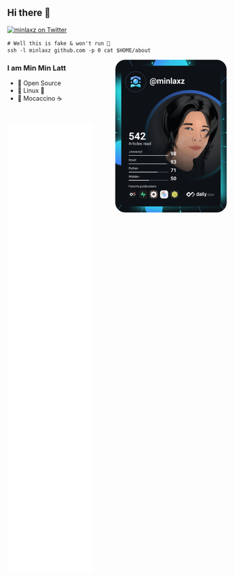 ## Hi there 👋

<div align="left">
<a href="https://twitter.com/minlaxz" target="_blank" rel="noreferrer noopener">
    <img
      src="https://img.shields.io/twitter/follow/minlaxz?label=Twitter&logo=twitter&style=flat-square&color=1da1f2&logoColor=ffffff"
      alt="minlaxz on Twitter"
    />
  </a>
  
```shell
# Well this is fake & won't run 👻
ssh -l minlaxz github.com -p 0 cat $HOME/about
```
  
</div>

<a href="https://api.daily.dev/get?r=minlaxz" target="_blank" rel="noreferrer noopener">
  <img
      width="256"
      align="right"
      src="https://raw.githubusercontent.com/minlaxz/minlaxz/devcard/devcard.svg"
      alt="minlaxz on daily.dev"
    />
</a>
  
### I am Min Min Latt <minlaxz>
  - 🖤 Open Source
  - 🖤 Linux 🐧
  - 🖤 Mocaccino ☕
 
<br />
  

![Github Metrics](https://raw.githubusercontent.com/minlaxz/minlaxz/github-metrics/github-metrics.svg)
